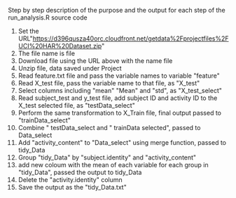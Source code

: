 Step by step description of the purpose and the output for each step of the run_analysis.R source code

1. Set the URL"https://d396qusza40orc.cloudfront.net/getdata%2Fprojectfiles%2FUCI%20HAR%20Dataset.zip"
2. The file name is file
3. Download file using the URL above with the name file
4. Unzip file, data saved under Project
5. Read feature.txt file and pass the variable names to variable "feature"
6. Read X_test file, pass the variable name to that file, as "X_test"
7. Select columns including "mean" "Mean" and "std", as "X_test_select"
8. Read subject_test and y_test file, add subject ID and activity ID to the X_test selected file, as "testData_select"
9. Perform the same transformation to X_Train file, final output passed to "trainData_select"
10. Combine " testData_select  and " trainData selected", passed to Data_select
11. Add "activity_content" to "Data_select"  using merge function, passed to tidy_Data
12. Group "tidy_Data" by "subject.identity" and "activity_content"
13. add new coloum with the mean of each variable for each group in "tidy_Data", passed the output to tidy_Data
14. Delete the "activity.identity" column
15. Save the output as the "tidy_Data.txt"

